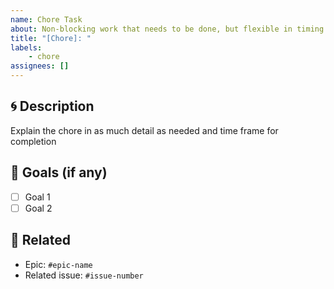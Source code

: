 ```yaml
---
name: Chore Task
about: Non-blocking work that needs to be done, but flexible in timing
title: "[Chore]: "
labels: 
    - chore
assignees: []
---
```


## 🌀 Description
Explain the chore in as much detail as needed and time frame for completion

## 🎯 Goals (if any)
- [ ] Goal 1
- [ ] Goal 2

## 🧩 Related
- Epic: `#epic-name`
- Related issue: `#issue-number`
